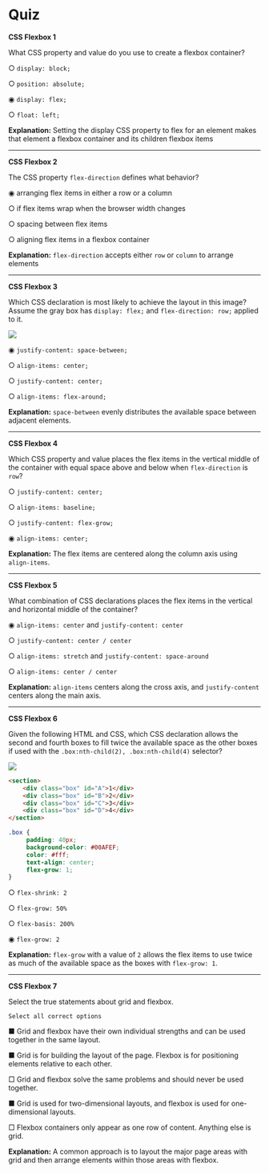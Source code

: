 # Quiz

**CSS Flexbox 1**

What CSS property and value do you use to create a flexbox container?

○ `display: block;`

○ `position: absolute;`

◉ `display: flex;`

○ `float: left;`

**Explanation:** Setting the display CSS property to flex for an element makes that element a flexbox container and its children flexbox items

---

**CSS Flexbox 2**

The CSS property `flex-direction` defines what behavior?

◉ arranging flex items in either a row or a column

○ if flex items wrap when the browser width changes

○ spacing between flex items

○ aligning flex items in a flexbox container

**Explanation:** `flex-direction` accepts either `row` or `column` to arrange elements

---

**CSS Flexbox 3**

Which CSS declaration is most likely to achieve the layout in this image? Assume the gray box has `display: flex;` and `flex-direction: row;` applied to it.

![](https://bootcamp-os-lms-prd-public.s3.us-west-2.amazonaws.com/content/2008261dd6653965a0fe4fc9ccbaa075.gif)

◉ `justify-content: space-between;`

○ `align-items: center;`

○ `justify-content: center;`

○ `align-items: flex-around;`

**Explanation:** `space-between` evenly distributes the available space between adjacent elements.

---

**CSS Flexbox 4**

Which CSS property and value places the flex items in the vertical middle of the container with equal space above and below when `flex-direction` is `row`?

○ `justify-content: center;`

○ `align-items: baseline;`

○ `justify-content: flex-grow;`

◉ `align-items: center;`

**Explanation:** The flex items are centered along the column axis using `align-items`.

---

**CSS Flexbox 5**

What combination of CSS declarations places the flex items in the vertical and horizontal middle of the container?

◉ `align-items: center` and `justify-content: center`

○ `justify-content: center / center`

○ `align-items: stretch` and `justify-content: space-around`

○ `align-items: center / center`

**Explanation:** `align-items` centers along the cross axis, and `justify-content` centers along the main axis.

---

**CSS Flexbox 6**

Given the following HTML and CSS, which CSS declaration allows the second and fourth boxes to fill twice the available space as the other boxes if used with the `.box:nth-child(2), .box:nth-child(4)` selector?

![](https://bootcamp-os-lms-prd-public.s3.us-west-2.amazonaws.com/content/7301201c8ea35ad44ac5a97ecc2f7de9.png)

```html
<section>
    <div class="box" id="A">1</div>
    <div class="box" id="B">2</div>
    <div class="box" id="C">3</div>
    <div class="box" id="D">4</div>
</section>
```

```css
.box {
     padding: 40px;
     background-color: #00AFEF;
     color: #fff;
     text-align: center;
     flex-grow: 1;
}
```

○ `flex-shrink: 2`

○ `flex-grow: 50%`

○ `flex-basis: 200%`

◉ `flex-grow: 2`

**Explanation:** `flex-grow` with a value of `2` allows the flex items to use twice as much of the available space as the boxes with `flex-grow: 1`.

---

**CSS Flexbox 7**

Select the true statements about grid and flexbox.

	Select all correct options

■ Grid and flexbox have their own individual strengths and can be used together in the same layout.

■ Grid is for building the layout of the page. Flexbox is for positioning elements relative to each other.

□ Grid and flexbox solve the same problems and should never be used together.

■ Grid is used for two-dimensional layouts, and flexbox is used for one-dimensional layouts.

□ Flexbox containers only appear as one row of content. Anything else is grid.

**Explanation:** A common approach is to layout the major page areas with grid and then arrange elements within those areas with flexbox.